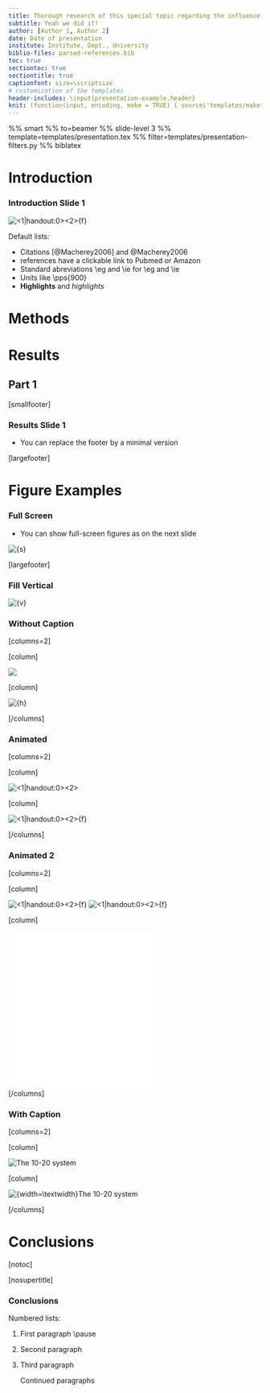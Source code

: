 ```yaml
---
title: Thorough research of this special topic regarding the influence of various factors
subtitle: Yeah we did it!
author: [Author 1, Author 2]
date: Date of presentation
institute: Institute, Dept., University
biblio-files: parsed-references.bib
toc: true
sectiontoc: true
sectiontitle: true
captionfont: size=\scriptsize
# customization of the templates
header-includes: \input{presentation-example.header}
knit: (function(input, encoding, make = TRUE) { source('templates/makefile-renderer.R', local = TRUE) })
---
```


%% smart
%% to=beamer
%% slide-level 3
%% template=templates/presentation.tex
%% filter=templates/presentation-filters.py
%% biblatex



# Introduction

### Introduction Slide 1

![<1|handout:0><2>{f}](presentation-examplefig,presentation-examplefig-magenta)

<!-- Comments -->
Default lists:

- Citations [@Macherey2006] and @Macherey2006
- references have a clickable link to Pubmed or Amazon
- Standard abreviations \\eg and \\ie for \eg and \ie
- Units like \pps{900}
- **Highlights** and *highlights*

# Methods

# Results

## Part 1

[smallfooter]

### Results Slide 1

- You can replace the footer by a minimal version

[largefooter]

# Figure Examples

### Full Screen

- You can show full-screen figures as on the next slide

![{s}](presentation-examplefig-electrodes)

[largefooter]

### Fill Vertical

![{v}](presentation-examplefig-electrodes)

### Without Caption

[columns=2]

[column]

![]({h}presentation-examplefig-electrodes)

[column]

![{h}](presentation-examplefig-electrodes)

[/columns]

### Animated

[columns=2]

[column]

![<1|handout:0><2>]({f}presentation-examplefig-electrodes,{f}presentation-examplefig-electrodes-ref)

[column]

![<1|handout:0><2>{f}](presentation-examplefig-electrodes,presentation-examplefig-electrodes-ref)

[/columns]

### Animated 2

[columns=2]

[column]

![<1|handout:0><2>{f}](presentation-examplefig-electrodes)
![<1|handout:0><2>{f}](presentation-examplefig-electrodes-ref)

[column]

![<1|handout:0><2>iris data](presentation-r-example-figures/iris-1.pdf)![<1|handout:0><2>iris data](presentation-r-example-figures/iris-2.pdf)

[/columns]

### With Caption

[columns=2]

[column]

![The 10-20 system]({width=\textwidth}presentation-examplefig-electrodes)

[column]

![{width=\textwidth}The 10-20 system](presentation-examplefig-electrodes)

[/columns]

# Conclusions

[notoc]

[nosupertitle]

### Conclusions

Numbered lists:

1.  First paragraph \pause
2.  Second paragraph
3.  Third paragraph

    Continued paragraphs

<!-- vi: set spell spelllang=en linebreak et nolist showbreak=>\ \ \  : -->
